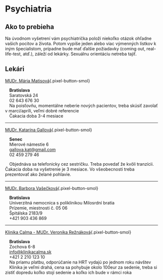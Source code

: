 # Psychiatria

## Ako to prebieha
Na úvodnom vyšetrení vám psychiatrička položí niekoľko otázok ohľadne vašich pocitov a života. Potom vypíše jeden alebo viac výmenných lístkov k iným špecialistom, prípadne bude mať ďalšie požiadavky (coming out, real-life-test, atď.), záleží od lekárky. Sexuálnu orientáciu netreba tajiť.

## Lekári

[MUDr. Mária Matisová](https://vysetrenie.zoznam.sk/ambulancia/3964/mudr-maria-matisova){.pixel-button-smol}  

&emsp;**Bratislava**  
&emsp;Saratovská 24  
&emsp;02 643 676 30  
&emsp;Na poisťovňu, momentálne neberie nových pacientov, treba skúsiť zavolať v marci/apríli, veľmi dobré referencie  
&emsp;Čakacia doba 3-4 mesiace

* * *

[MUDr. Katarína Gallová](https://mudr-katarina-gallova.zdravotniregistr.cz/?msgid=dascd){.pixel-button-smol}  

&emsp;**Senec**  
&emsp;Mierové námestie 6  
&emsp;<a>gallova.kat@gmail.com</a>  
&emsp;02 459 279 46  

&emsp;Objednáva sa telefonicky cez sestričku. Treba povedať že kvôli tranzícii. Čakacia doba na vyšetrenie je 3 mesiace. Vo všeobecnosti treba prezentovať ako želané pohlavie.

* * *

[MUDr. Barbora Vašečková](https://www.e-vuc.sk/buxus/generate_page.php?page_id=65025){.pixel-button-smol}  

&emsp;**Bratislava**  
&emsp;Univerzitná nemocnica s poliklinikou Milosrdní bratia  
&emsp;Prízemie, miestnosti č. 05 06  
&emsp;Špitálska 2183/9   
&emsp;+421 903 436 869   

* * *

[Klinika Calma - MUDr. Veronika Režnáková](https://klinikacalma.sk/o-nas/nas-tim/){.pixel-button-smol}

&emsp;**Bratislava**  
&emsp;Zochova 6-8  
&emsp;info@klinikacalma.sk  
&emsp;+421 2 210 123 10  
&emsp;Na priamu platbu, odporúčanie na HRT vydajú po jednom roku návštev  
&emsp;Klinika je veľmi drahá, cena sa pohybuje okolo 100eur za sedenie, treba si zistiť dopredu koľko stojí sedenie a  koľko ich bude v rámci roka  
